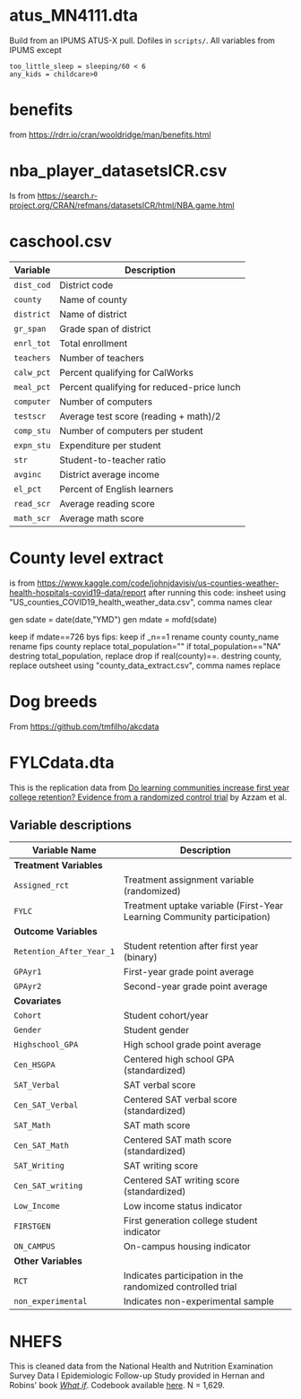 # atus_MN4111.dta

Build from an IPUMS ATUS-X pull. Dofiles in `scripts/`. All variables from IPUMS except
```
too_little_sleep = sleeping/60 < 6
any_kids = childcare>0
```

# benefits 

from https://rdrr.io/cran/wooldridge/man/benefits.html

# nba_player_datasetsICR.csv # 

Is from https://search.r-project.org/CRAN/refmans/datasetsICR/html/NBA.game.html

# caschool.csv #

| Variable | Description |
|----------|-------------|
| `dist_cod` | District code |
| `county` | Name of county |
| `district` | Name of district |
| `gr_span` | Grade span of district |
| `enrl_tot` | Total enrollment |
| `teachers` | Number of teachers |
| `calw_pct` | Percent qualifying for CalWorks |
| `meal_pct` | Percent qualifying for reduced-price lunch |
| `computer` | Number of computers |
| `testscr` | Average test score (reading + math)/2 |
| `comp_stu` | Number of computers per student |
| `expn_stu` | Expenditure per student |
| `str` | Student-to-teacher ratio |
| `avginc` | District average income |
| `el_pct` | Percent of English learners |
| `read_scr` | Average reading score |
| `math_scr` | Average math score |


# County level extract #

is from https://www.kaggle.com/code/johnjdavisiv/us-counties-weather-health-hospitals-covid19-data/report after running this code:
insheet using "US_counties_COVID19_health_weather_data.csv", comma names clear 

gen sdate = date(date,"YMD")
gen mdate = mofd(sdate)

keep if mdate==726
bys fips: keep if _n==1
rename county county_name 
rename fips county 
replace total_population="" if total_population=="NA"
destring total_population, replace 
drop if real(county)==.
destring county, replace 
outsheet using "county_data_extract.csv", comma names replace 

# Dog breeds # 

From https://github.com/tmfilho/akcdata

# FYLCdata.dta

This is the replication data from [Do learning communities increase first year college retention? Evidence from a randomized control trial](https://www.sciencedirect.com/science/article/pii/S0272775722000553#ecom0002) by Azzam et al.

## Variable descriptions

| Variable Name | Description |
|---------------|-------------|
| **Treatment Variables** |  |
| `Assigned_rct` | Treatment assignment variable (randomized) |
| `FYLC` | Treatment uptake variable (First-Year Learning Community participation) |
| **Outcome Variables** |  |
| `Retention_After_Year_1` | Student retention after first year (binary) |
| `GPAyr1` | First-year grade point average |
| `GPAyr2` | Second-year grade point average |
| **Covariates** |  |
| `Cohort` | Student cohort/year |
| `Gender` | Student gender |
| `Highschool_GPA` | High school grade point average |
| `Cen_HSGPA` | Centered high school GPA (standardized) |
| `SAT_Verbal` | SAT verbal score |
| `Cen_SAT_Verbal` | Centered SAT verbal score (standardized) |
| `SAT_Math` | SAT math score |
| `Cen_SAT_Math` | Centered SAT math score (standardized) |
| `SAT_Writing` | SAT writing score |
| `Cen_SAT_writing` | Centered SAT writing score (standardized) |
| `Low_Income` | Low income status indicator |
| `FIRSTGEN` | First generation college student indicator |
| `ON_CAMPUS` | On-campus housing indicator |
| **Other Variables** |  |
| `RCT` | Indicates participation in the randomized controlled trial |
| `non_experimental` | Indicates non-experimental sample |

# NHEFS #

This is cleaned data from the National Health and Nutrition Examination Survey Data I Epidemiologic Follow-up Study provided in Hernan and Robins' book [_What if_](https://miguelhernan.org/whatifbook). Codebook available [here](https://github.com/BiomedSciAI/causallib/blob/master/causallib/datasets/data/nhefs/NHEFS_codebook.csv). N = 1,629.
